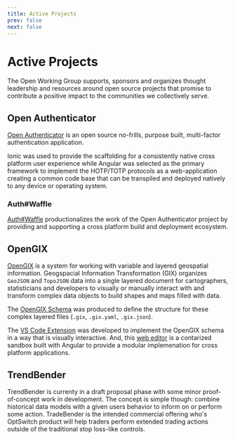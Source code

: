 ```yaml
---
title: Active Projects
prev: false
next: false
---
```


# Active Projects

The Open Working Group supports, sponsors and organizes thought leadership and resources around open source projects that promise to contribute a positive impact to the communities we collectively serve.

## Open Authenticator <Badge type="info" text="development" />

[Open Authenticator](https://open-authenticator.github.io) is an open source no-frills, purpose built, multi-factor authentication application.

Ionic was used to provide the scaffolding for a consistently native cross platform user experience while Angular was selected as the primary framework to implement the HOTP/TOTP protocols as a web-application creating a common code base that can be transpiled and deployed natively to any device or operating system.

### Auth#Waffle <Badge type="info" text="development" />

[Auth#Waffle](https://authwaffle.app) productionalizes the work of the Open Authenticator project by providing and supporting a cross platform build and deployment ecosystem.

## OpenGIX <Badge type="info" text="development" />

[OpenGIX](https://opengix.org) is a system for working with variable and layered geospatial information. Geogspacial Information Transformation (GIX) organizes `GeoJSON` and `TopoJSON` data into a single layered document for cartographers, statisticians and developers to visually or manually interact with and transform complex data objects to build shapes and maps filled with data.

The [OpenGIX Schema](https://github.com/OpenGIX/schema) was produced to define the structure for these complex layered files (`.gix`, `.gix.yaml`, `.gix.json`).

The [VS Code Extension](https://github.com/OpenGIX/vscode-extension) was developed to implement the OpenGIX schema in a way that is visually interactive. And, this [web editor](https://github.com/OpenGIX/editor) is a contarized sandbox built with Angular to provide a modular implemenation for cross platform applications.

## TrendBender <Badge type="tip" text="proposal"  />

TrendBender is currenty in a draft proposal phase with some minor proof-of-concept work in development. The concept is simple though: combine historical data models with a given users behavior to inform on or perform some action. TradeBender is the intended commercial offering who's OptSwitch product will help traders perform extended trading actions outside of the traditional stop loss-like controls.
